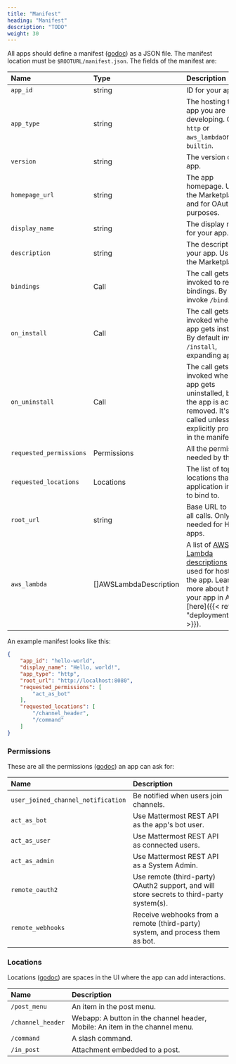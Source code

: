 ```yaml
---
title: "Manifest"
heading: "Manifest"
description: "TODO"
weight: 30
---
```


All apps should define a manifest ([godoc](https://pkg.go.dev/github.com/mattermost/mattermost-plugin-apps/apps#Manifest)) as a JSON file. The manifest location must be `$ROOTURL/manifest.json`. The fields of the manifest are:

| Name                    | Type                   | Description                                                                                                                                                                           |
| :---------------------- | :--------------------- | :------------------------------------------------------------------------------------------------------------------------------------------------------------------------------------ |
| `app_id`                | string                 | ID for your app.                                                                                                                                                                      |
| `app_type`              | string                 | The hosting type of app you are developing. Can be `http` or `aws_lambda`or `builtin`.                                                                                                |
| `version`               | string                 | The version of your app.                                                                                                                                                              |
| `homepage_url`          | string                 | The app homepage. Used in the Marketplace and for OAuth purposes.                                                                                                                     |
| `display_name`          | string                 | The display name for your app.                                                                                                                                                        |
| `description`           | string                 | The description for your app. Used in the Marketplace.                                                                                                                                |
| `bindings`              | Call                   | The call gets invoked to retrieve bindings. By default invoke `/bindings`.                                                                                                            |
| `on_install`            | Call                   | The call gets invoked when the app gets installed. By default invoke `/install`, expanding app.                                                                                       |
| `on_uninstall`          | Call                   | The call gets invoked when the app gets uninstalled, before the app is actually removed. It's not called unless explicitly provided in the manifest.                                  |
| `requested_permissions` | Permissions            | All the permissions needed by the app.                                                                                                                                                |
| `requested_locations`   | Locations              | The list of top-level locations that the application intends to bind to.                                                                                                              |
| `root_url`              | string                 | Base URL to send all calls. Only needed for HTTP apps.                                                                                                                                |
| `aws_lambda`            | []AWSLambdaDescription | A list of [AWS Lambda descriptions](https://aws.amazon.com/de/lambda/) to be used for hosting the app. Learn more about hosting your app in AWS [here]({{< ref "deployment#AWS" >}}). |

An example manifest looks like this:
```json
{
	"app_id": "hello-world",
    "display_name": "Hello, world!",
	"app_type": "http",
	"root_url": "http://localhost:8080",
	"requested_permissions": [
		"act_as_bot"
	],
	"requested_locations": [
		"/channel_header",
		"/command"
	]
}
```

### Permissions

These are all the permissions ([godoc](https://pkg.go.dev/github.com/mattermost/mattermost-plugin-apps/apps#Permission)) an app can ask for:

| Name                               | Description                                                                               |
| :--------------------------------- | :---------------------------------------------------------------------------------------- |
| `user_joined_channel_notification` | Be notified when users join channels.                                                     |
| `act_as_bot`                       | Use Mattermost REST API as the app's bot user.                                            |
| `act_as_user`                      | Use Mattermost REST API as connected users.                                               |
| `act_as_admin`                     | Use Mattermost REST API as a System Admin.                                                |
| `remote_oauth2`                    | Use remote (third-party) OAuth2 support, and will store secrets to third-party system(s). |
| `remote_webhooks`                  | Receive webhooks from a remote (third-party) system, and process them as bot.             |


### Locations

Locations ([godoc](https://pkg.go.dev/github.com/mattermost/mattermost-plugin-apps/apps#Location)) are spaces in the UI where the app can add interactions.

| Name              | Description                                                                  |
| :---------------- | :--------------------------------------------------------------------------- |
| `/post_menu`      | An item in the post menu.                                                    |
| `/channel_header` | Webapp: A button in the channel header, Mobile: An item in the channel menu. |
| `/command`        | A slash command.                                                             |
| `/in_post`        | Attachment embedded to a post.                                               |
